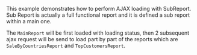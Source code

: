 This example demonstrates how to perform AJAX loading with SubReport. Sub Report is actually a full functional report and it is defined a sub report within a main one.

The `MainReport` will be first loaded with loading status, then 2 subsequent ajax request will be send to load part by part of the reports which are `SaleByCountriesReport` and `TopCustomersReport`.